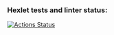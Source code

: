 ### Hexlet tests and linter status:
[![Actions Status](https://github.com/nic11371/python-project-50/actions/workflows/hexlet-check.yml/badge.svg)](https://github.com/nic11371/python-project-50/actions)